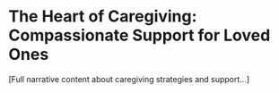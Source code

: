 # The Heart of Caregiving: Compassionate Support for Loved Ones

[Full narrative content about caregiving strategies and support...]
